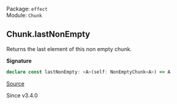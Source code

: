Package: `effect`<br />
Module: `Chunk`<br />

## Chunk.lastNonEmpty

Returns the last element of this non empty chunk.

**Signature**

```ts
declare const lastNonEmpty: <A>(self: NonEmptyChunk<A>) => A
```

[Source](https://github.com/Effect-TS/effect/tree/main/packages/effect/src/Chunk.ts#L877)

Since v3.4.0